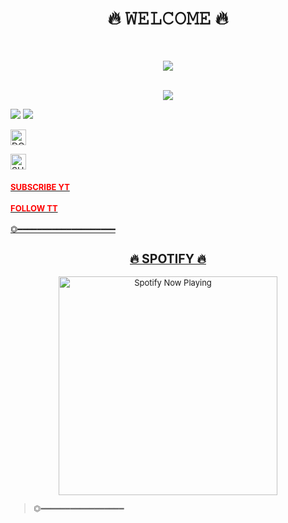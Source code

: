 
  <body>
<h1 align="center">🔥 𝚆𝙴𝙻𝙲𝙾𝙼𝙴 🔥</h1>
<br>
</p>
<p align="center"><img src="https://www.codewars.com/users/Frons/badges/large"/><br /><br />
 <p align="center"><a href="https://github.com/AkunGaru"><img src="https://github-readme-stats.vercel.app/api?username=AkunGaru&show_icons=true&theme=radical"></a></p>
  <img src="https://github-readme-streak-stats.herokuapp.com/?user=AkunGaru&theme=radical"/>
  <img src="https://github-readme-stats.vercel.app/api/top-langs/?username=AkunGaru&layout=compact&theme=radical&langs_count=12"/><br />
</div>
</p>
<a href="https://trakteer.id/frons?quantity=1" target="_blank"><img id="wse-buttons-preview" src="https://cdn.trakteer.id/images/embed/trbtn-red-1.png" height="15" style="border:0px;height:25px;" alt="DONASI FOR ME :V"></a>
</p>
<a href="https://youtube.com/channel/UCDhIyau9b9Ury6Lc2wxMTDQ" target="_blank"><img id="wse-buttons-preview" src="https://img.shields.io/badge/YouTube-FF0000?style=for-the-badge&logo=youtube&logoColor=white" height="15" style="border:0px;height:25px;" alt="SUBSCRIBE"></a>
</p>
<h4><font size="2"><a href="https://youtube.com/channel/UCDhIyau9b9Ury6Lc2wxMTDQ"><font color="red">SUBSCRIBE YT</font>
</h4>
<h4><font size="2"><a href="tiktok.com/@frons_1"><font color="red">FOLLOW TT</font>
</h4>
</p>
⏣━━━━━━━━━━━━━━━━━━━━
</p>
<h2 align="center">🔥 SPOTIFY 🔥</h2>
<p align="center">
  <a href="https://open.spotify.com/track/4bNvS25ZVMCvLHEUV87mp4?si=yb1PaPVnRgiTYedy8r6i_g&utm_source=copy-link&context=spotify%3Aplaylist%3A37i9dQZF1EIVoBTSiHHsdx&dl_branch=1" target="_blank"><img src="https://now-playing-on-spotify.vercel.app/api/spotify" alt="Spotify Now Playing" width="350"/></a>
</p>



> ⏣━━━━━━━━━━━━━━━━━

</div>
</body>
